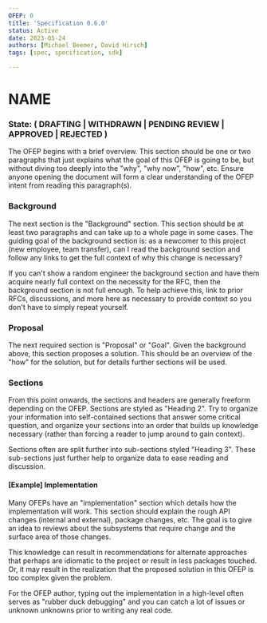 ```yaml
---
OFEP: 0
title: 'Specification 0.6.0'
status: Active
date: 2023-05-24
authors: [Michael Beemer, David Hirsch]
tags: [spec, specification, sdk]

---
```


# NAME

### State: ( DRAFTING | WITHDRAWN | PENDING REVIEW | APPROVED | REJECTED )

The OFEP begins with a brief overview. This section should be one or two paragraphs that just explains what the goal of this OFEP is going to be, but without diving too deeply into the "why", "why now", "how", etc. Ensure anyone opening the document will form a clear understanding of the OFEP intent from reading this paragraph(s).

### Background

The next section is the "Background" section. This section should be at least two paragraphs and can take up to a whole page in some cases. The guiding goal of the background section is: as a newcomer to this project (new employee, team transfer), can I read the background section and follow any links to get the full context of why this change is necessary? 

If you can't show a random engineer the background section and have them acquire nearly full context on the necessity for the RFC, then the background section is not full enough. To help achieve this, link to prior RFCs, discussions, and more here as necessary to provide context so you don't have to simply repeat yourself.

### Proposal

The next required section is "Proposal" or "Goal". Given the background above, this section proposes a solution. This should be an overview of the "how" for the solution, but for details further sections will be used.

### Sections

From this point onwards, the sections and headers are generally freeform depending on the OFEP. Sections are styled as "Heading 2". Try to organize your information into self-contained sections that answer some critical question, and organize your sections into an order that builds up knowledge necessary (rather than forcing a reader to jump around to gain context).

Sections often are split further into sub-sections styled "Heading 3". These sub-sections just further help to organize data to ease reading and discussion.

#### [Example] Implementation

Many OFEPs have an "implementation" section which details how the implementation will work. This section should explain the rough API changes (internal and external), package changes, etc. The goal is to give an idea to reviews about the subsystems that require change and the surface area of those changes. 

This knowledge can result in recommendations for alternate approaches that perhaps are idiomatic to the project or result in less packages touched. Or, it may result in the realization that the proposed solution in this OFEP is too complex given the problem.

For the OFEP author, typing out the implementation in a high-level often serves as "rubber duck debugging" and you can catch a lot of issues or unknown unknowns prior to writing any real code.
